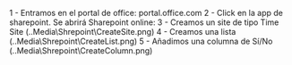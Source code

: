 1 - Entramos en el portal de office: portal.office.com
2 - Click en la app de sharepoint. Se abrirá Sharepoint online:
3 - Creamos un site de tipo Time Site
        (..Media\Shrepoint\CreateSite.png)
4 - Creamos una lista
        (..Media\Shrepoint\CreateList.png)
5 - Añadimos una columna de Sí/No
        (..Media\Shrepoint\CreateColumn.png)